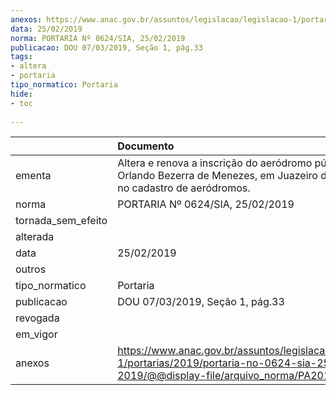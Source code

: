 ```yaml
---
anexos: https://www.anac.gov.br/assuntos/legislacao/legislacao-1/portarias/2019/portaria-no-0624-sia-25-02-2019/@@display-file/arquivo_norma/PA2019-0624.pdf
data: 25/02/2019
norma: PORTARIA Nº 0624/SIA, 25/02/2019
publicacao: DOU 07/03/2019, Seção 1, pág.33
tags:
- altera
- portaria
tipo_normatico: Portaria
hide: 
- toc 
 
---
```


|                    | Documento                                                                                                                                            |
|:-------------------|:-----------------------------------------------------------------------------------------------------------------------------------------------------|
| ementa             | Altera e renova a inscrição do aeródromo público Orlando Bezerra de Menezes, em Juazeiro do Norte/CE, no cadastro de aeródromos.                     |
| norma              | PORTARIA Nº 0624/SIA, 25/02/2019                                                                                                                     |
| tornada_sem_efeito |                                                                                                                                                      |
| alterada           |                                                                                                                                                      |
| data               | 25/02/2019                                                                                                                                           |
| outros             |                                                                                                                                                      |
| tipo_normatico     | Portaria                                                                                                                                             |
| publicacao         | DOU 07/03/2019, Seção 1, pág.33                                                                                                                      |
| revogada           |                                                                                                                                                      |
| em_vigor           |                                                                                                                                                      |
| anexos             | https://www.anac.gov.br/assuntos/legislacao/legislacao-1/portarias/2019/portaria-no-0624-sia-25-02-2019/@@display-file/arquivo_norma/PA2019-0624.pdf |